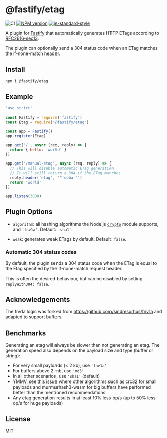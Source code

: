 # @fastify/etag

![CI](https://github.com/fastify/fastify-etag/workflows/CI/badge.svg)
[![NPM version](https://img.shields.io/npm/v/@fastify/etag.svg?style=flat)](https://www.npmjs.com/package/@fastify/etag)
[![js-standard-style](https://img.shields.io/badge/code%20style-standard-brightgreen.svg?style=flat)](https://standardjs.com/)

A plugin for [Fastify](https://www.fastify.dev) that automatically generates HTTP ETags according to [RFC2616-sec13](https://www.w3.org/Protocols/rfc2616/rfc2616-sec13.html).

The plugin can optionally send a 304 status code when an ETag matches the if-none-match header.


## Install

```sh
npm i @fastify/etag
```

## Example

```js
'use strict'

const Fastify = require('fastify')
const Etag = require('@fastify/etag')

const app = Fastify()
app.register(Etag)

app.get('/', async (req, reply) => {
  return { hello: 'world' }
})

app.get('/manual-etag', async (req, reply) => {
  // This will disable automatic ETag generation
  // It will still return a 304 if the ETag matches
  reply.header('etag', '"foobar"')
  return 'world'
})

app.listen(3000)
```

## Plugin Options

* `algorithm`: all hashing algorithms the Node.js [`crypto`](https://nodejs.org/api/crypto.html) module supports, and `'fnv1a'`. Default: `'sha1'`.

* `weak`: generates weak ETags by default. Default: `false`.

### Automatic 304 status codes

By default, the plugin sends a 304 status code when the ETag is equal to the Etag specified by the if-none-match request header.

This is often the desired behaviour, but can be disabled by setting `replyWith304: false`.

## Acknowledgements

The fnv1a logic was forked from https://github.com/sindresorhus/fnv1a and adapted to support buffers.

## Benchmarks

Generating an etag will always be slower than not generating an etag. The generation speed also depends on the payload size and type (buffer or string):

* For very small payloads (< 2 kb), use `'fnv1a'`
* For buffers above 2 mb, use `'md5'`
* In all other scenarios, use `'sha1'` (default)
* YMMV, see [this issue](https://github.com/fastify/fastify-etag/issues/91) where other algorithms such as crc32 for small payloads and murmurhash3-wasm for big buffers have performed better than the mentioned recommendations
* Any etag generation results in at least 10% less op/s (up to 50% less op/s for huge payloads)


## License

MIT

